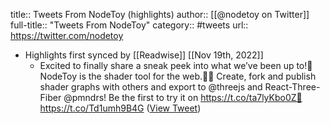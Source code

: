 title:: Tweets From NodeToy (highlights)
author:: [[@nodetoy on Twitter]]
full-title:: "Tweets From NodeToy"
category:: #tweets
url:: https://twitter.com/nodetoy

- Highlights first synced by [[Readwise]] [[Nov 19th, 2022]]
	- Excited to finally share a sneak peek into what we’ve been up to!🎉
	  NodeToy is the shader tool for the web.🌈🤩 Create, fork and publish shader graphs with others and export to @threejs and React-Three-Fiber @pmndrs! Be the first to try it on https://t.co/ta7lyKbo0Z🎈 https://t.co/Td1umh9B4G ([View Tweet](https://twitter.com/nodetoy/status/1506680667681157126))